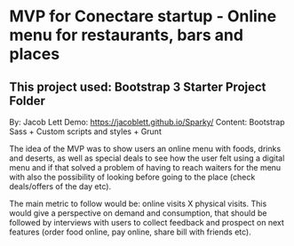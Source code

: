 # MVP for Conectare startup - Online menu for restaurants, bars and places

## This project used: Bootstrap 3 Starter Project Folder
By: Jacob Lett
Demo: https://jacoblett.github.io/Sparky/
Content: Bootstrap Sass + Custom scripts and styles + Grunt 

The idea of the MVP was to show users an online menu with foods, drinks and deserts, as well as special deals to see how the user felt using a digital menu and if that solved a problem of having to reach waiters for the menu with also the possibility of looking before going to the place (check deals/offers of the day etc). 

The main metric to follow would be: online visits X physical visits. This would give a perspective on demand and consumption, that should be followed by interviews with users to collect feedback and prospect on next features (order food online, pay online, share bill with friends etc).
